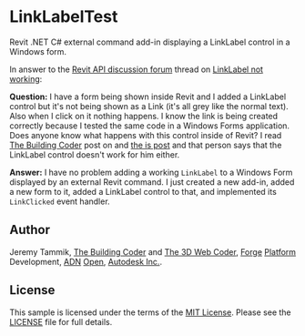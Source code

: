 # LinkLabelTest

Revit .NET C# external command add-in displaying a LinkLabel control in a Windows form.

In answer to
the [Revit API discussion forum](http://forums.autodesk.com/t5/revit-api/bd-p/160) thread 
on [LinkLabel not working](http://forums.autodesk.com/t5/revit-api-forum/linklabel-not-working/m-p/6766584):

**Question:** I have a form being shown inside Revit and I added a LinkLabel control but it's not being shown as a Link (it's all grey like the normal text). Also when I click on it nothing happens. I know the link is being created correctly because I tested the same code in a Windows Forms application. Does anyone know what happens with this control inside of Revit?
I read [The Building Coder](http://thebuildingcoder.typepad.com) post
on [](http://thebuildingcoder.typepad.com/blog/2015/02/from-hack-to-app-obj-mesh-import-to-directshape.html) and 
[the is post](http://thebuildingcoder.typepad.com/blog/2015/02/from-hack-to-app-obj-mesh-import-to-directshape.html) and
that person says that the LinkLabel control doesn't work for him either.
 
 **Answer:** I have no problem adding a working `LinkLabel` to a Windows Form displayed by an external Revit command.
 I just created a new add-in, added a new form to it, added a LinkLabel control to that, and implemented its `LinkClicked` event handler.


## Author

Jeremy Tammik,
[The Building Coder](http://thebuildingcoder.typepad.com) and
[The 3D Web Coder](http://the3dwebcoder.typepad.com),
[Forge](http://forge.autodesk.com) [Platform](https://developer.autodesk.com) Development,
[ADN](http://www.autodesk.com/adn)
[Open](http://www.autodesk.com/adnopen),
[Autodesk Inc.](http://www.autodesk.com).


## License

This sample is licensed under the terms of the [MIT License](http://opensource.org/licenses/MIT).
Please see the [LICENSE](LICENSE) file for full details.


